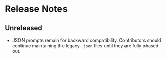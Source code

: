 # Release Notes

## Unreleased
- JSON prompts remain for backward compatibility. Contributors should continue
  maintaining the legacy `.json` files until they are fully phased out.
